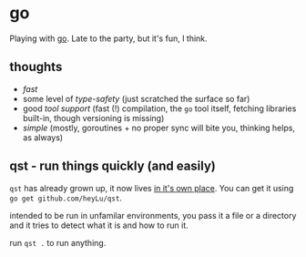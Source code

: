 # go

Playing with [go](http://golang.org). Late to the party, but it's fun,
I think.

## thoughts

- *fast*
- some level of *type-safety* (just scratched the surface so far)
- good *tool support* (fast (!) compilation, the `go` tool itself,
	fetching libraries built-in, though versioning is missing)
- *simple* (mostly, goroutines + no proper sync will bite you,
	thinking helps, as always)

## qst - run things quickly (and easily)

`qst` has already grown up, it now lives [in it's own place](https://github.com/heyLu/qst).
You can get it using `go get github.com/heyLu/qst`.

intended to be run in unfamilar environments, you pass it a file or a
directory and it tries to detect what it is and how to run it.

run `qst .` to run anything.